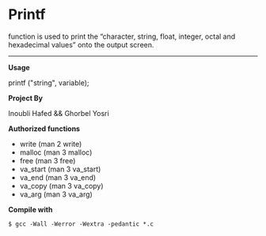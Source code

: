 # __Printf__

function is used to print the “character, string, float, integer, octal and hexadecimal values” onto the output screen.

---

__Usage__

printf ("string", variable);

__Project By__

Inoubli Hafed && Ghorbel Yosri

__Authorized functions__
 *  write (man 2 write)
 *  malloc (man 3 malloc)
 *  free (man 3 free)
 *  va_start (man 3 va_start)
 *  va_end (man 3 va_end)
 *  va_copy (man 3 va_copy)
 *  va_arg (man 3 va_arg)

__Compile with__

``$ gcc -Wall -Werror -Wextra -pedantic *.c``
